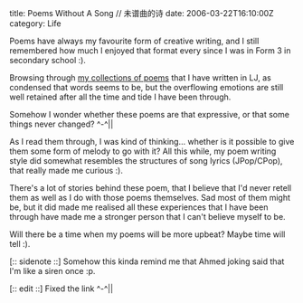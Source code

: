 title: Poems Without A Song // 未谱曲的诗
date: 2006-03-22T16:10:00Z
category: Life

Poems have always my favourite form of creative writing, and I still remembered how much I enjoyed that format every since I was in Form 3 in secondary school :).

Browsing through [my collections of poems]({tag}poem) that I have written in LJ, as condensed that words seems to be, but the overflowing emotions are still well retained after all the time and tide I have been through.

Somehow I wonder whether these poems are that expressive, or that some things never changed? ^-^||

As I read them through, I was kind of thinking… whether is it possible to give them some form of melody to go with it? All this while, my poem writing style did somewhat resembles the structures of song lyrics (JPop/CPop), that really made me curious :).

There's a lot of stories behind these poem, that I believe that I'd never retell them as well as I do with those poems themselves. Sad most of them might be, but it did made me realised all these experiences that I have been through have made me a stronger person that I can't believe myself to be.

Will there be a time when my poems will be more upbeat? Maybe time will tell :).

[:: sidenote ::]
Somehow this kinda remind me that Ahmed joking said that I'm like a siren once :p.

[:: edit ::]
Fixed the link ^-^||
